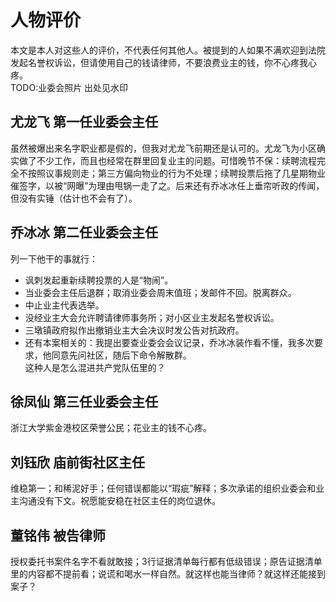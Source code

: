 # 人物评价
本文是本人对这些人的评价，不代表任何其他人。被提到的人如果不满欢迎到法院发起名誉权诉讼，但请使用自己的钱请律师，不要浪费业主的钱，你不心疼我心疼。  
TODO:业委会照片 出处见水印
## 尤龙飞 第一任业委会主任
虽然被爆出来名字职业都是假的，但我对尤龙飞前期还是认可的。尤龙飞为小区确实做了不少工作，而且也经常在群里回复业主的问题。可惜晚节不保：续聘流程完全不按照议事规则走；第三方偏向物业的行为不处理；续聘投票后拖了几星期物业催签字，以被“网曝”为理由甩锅一走了之。后来还有乔冰冰任上垂帘听政的传闻，但没有实锤（估计也不会有了）。

## 乔冰冰 第二任业委会主任
列一下他干的事就行：
+ 讽刺发起重新续聘投票的人是“物闹”。  
+ 当业委会主任后退群；取消业委会周末值班；发邮件不回。脱离群众。  
+ 中止业主代表选举。  
+ 没经业主大会允许聘请律师事务所；对小区业主发起名誉权诉讼。  
+ 三墩镇政府拟作出撤销业主大会决议时发公告对抗政府。  
+ 还有本案相关的：我提出要查业委会会议记录，乔冰冰装作看不懂，我多次要求，他同意先问社区，随后下命令解散群。  
这种人是怎么混进共产党队伍里的？

## 徐凤仙 第三任业委会主任
浙江大学紫金港校区荣誉公民；花业主的钱不心疼。

## 刘钰欣 庙前街社区主任
维稳第一；和稀泥好手；任何错误都能以“瑕疵”解释；多次承诺的组织业委会和业主沟通没有下文。祝愿能安稳在社区主任的岗位退休。

## 董铭伟 被告律师
授权委托书案件名字不看就敢接；3行证据清单每行都有低级错误；原告证据清单里的内容都不提前看；说谎和喝水一样自然。就这样也能当律师？就这样还能接到案子？